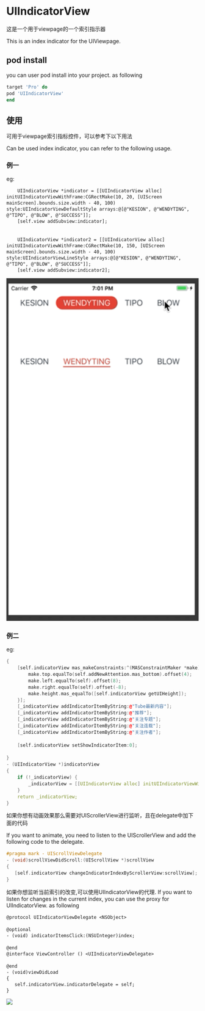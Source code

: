 # UIIndicatorView
这是一个用于viewpage的一个索引指示器

This is an index indicator for the UIViewpage.
## pod install
you can user pod install into your project. as following
``` ruby
target 'Pro' do
pod 'UIIndicatorView'
end

```



## 使用
可用于viewpage索引指标控件，可以参考下以下用法

Can be used index indicator, you can refer to the following usage.
 ### 例一
 eg:
``` oc
    UIIndicatorView *indicator = [[UIIndicatorView alloc] initUIIndicatorViewWithFrame:CGRectMake(10, 20, [UIScreen mainScreen].bounds.size.width - 40, 100) style:UIIndicatorViewDefaultStyle arrays:@[@"KESION", @"WENDYTING", @"TIPO", @"BLOW", @"SUCCESS"]];
    [self.view addSubview:indicator];
    
    
    UIIndicatorView *indicator2 = [[UIIndicatorView alloc] initUIIndicatorViewWithFrame:CGRectMake(10, 150, [UIScreen mainScreen].bounds.size.width - 40, 100) style:UIIndicatorViewLineStyle arrays:@[@"KESION", @"WENDYTING", @"TIPO", @"BLOW", @"SUCCESS"]];
    [self.view addSubview:indicator2];
```

![](https://github.com/Kesion-X/UIIndicatorView/blob/master/IMG_3443.GIF)


### 例二
eg:
``` cpp
{
    [self.indicatorView mas_makeConstraints:^(MASConstraintMaker *make) {
        make.top.equalTo(self.addNewAttention.mas_bottom).offset(4);
        make.left.equalTo(self).offset(8);
        make.right.equalTo(self).offset(-8);
        make.height.mas_equalTo([self.indicatorView getUIHeight]);
    }];
    [_indicatorView addIndicatorItemByString:@"Tube最新内容"];
    [_indicatorView addIndicatorItemByString:@"推荐"];
    [_indicatorView addIndicatorItemByString:@"关注专题"];
    [_indicatorView addIndicatorItemByString:@"关注连载"];
    [_indicatorView addIndicatorItemByString:@"关注作者"];

    [self.indicatorView setShowIndicatorItem:0];

}
- (UIIndicatorView *)indicatorView
{
    if (!_indicatorView) {
        _indicatorView = [[UIIndicatorView alloc] initUIIndicatorViewWithIndicatorColor:kTUBEBOOK_THEME_NORMAL_COLOR font:Font(12)];
    }
    return _indicatorView;
}
```
如果你想有动画效果那么需要对UIScrollerView进行监听，且在delegate中加下面的代码

If you want to animate, you need to listen to the UIScrollerView and add the following code to the delegate.
``` cpp
#pragma mark - UIScrollViewDelegate
- (void)scrollViewDidScroll:(UIScrollView *)scrollView
{
   [self.indicatorView changeIndicatorIndexByScrollerView:scrollView];
}
```
如果你想监听当前索引的改变,可以使用UIIndicatorView的代理.
If you want to listen for changes in the current index, you can use the proxy for UIIndicatorView. as following
```
@protocol UIIndicatorViewDelegate <NSObject>

@optional
- (void) indicatorItemsClick:(NSUInteger)index;

@end
@interface ViewController () <UIIndicatorViewDelegate>

@end
- (void)viewDidLoad 
{
   self.indicatorView.indicatorDelegate = self;
}
```

![](https://github.com/Kesion-X/UIIndicatorView/blob/master/image2.gif)


